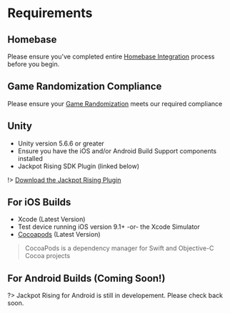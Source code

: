# Requirements

## Homebase

Please ensure you've completed entire [Homebase Integration](homebase/integration) process before you begin.

## Game Randomization Compliance

Please ensure your [Game Randomization](unity/guides?id=game-andomization) meets our required compliance

## Unity

- Unity version 5.6.6 or greater
- Ensure you have the iOS and/or Android Build Support components installed
- Jackpot Rising SDK Plugin (linked below)

!> [Download the Jackpot Rising Plugin](https://sdk.jackpotrising.com/JackpotRising-3.5.0-Release.unitypackage)

## For iOS Builds

- Xcode (Latest Version)
- Test device running iOS version 9.1+ -or- the Xcode Simulator
- [Cocoapods](https://cocoapods.org/ 'target:_blank') (Latest Version)

> CocoaPods is a dependency manager for Swift and Objective-C Cocoa projects

## For Android Builds (Coming Soon!)

?> Jackpot Rising for Android is still in developement. Please check back soon.

<!-- - Android Studio 3.2+ -->
<!-- - Test device running Android API 19 (Kit Kat) or greater -->
